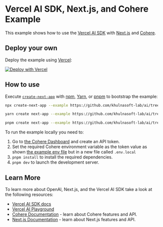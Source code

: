 # Vercel AI SDK, Next.js, and Cohere Example

This example shows how to use the [Vercel AI SDK](https://sdk.vercel.ai/docs) with [Next.js](https://nextjs.org/) and [Cohere](https://docs.cohere.com/docs).

## Deploy your own

Deploy the example using [Vercel](https://vercel.com?utm_source=github&utm_medium=readme&utm_campaign=ai-sdk-example):

[![Deploy with Vercel](https://vercel.com/button)](https://vercel.com/new/clone?repository-url=https%3A%2F%2Fgithub.com%2Fvercel%2Fai%2Ftree%2Fmain%2Fexamples%2Fnext-cohere&env=COHERE_API_KEY&envDescription=Cohere_API_Key&envLink=https://dashboard.cohere.com/api-keys&project-name=vercel-ai-cohere&repository-name=vercel-ai-cohere)

## How to use

Execute [`create-next-app`](https://github.com/vercel/next.js/tree/canary/packages/create-next-app) with [npm](https://docs.npmjs.com/cli/init), [Yarn](https://yarnpkg.com/lang/en/docs/cli/create/), or [pnpm](https://pnpm.io) to bootstrap the example:

```bash
npx create-next-app --example https://github.com/khulnasoft-lab/ai/tree/main/examples/next-cohere next-cohere-app
```

```bash
yarn create next-app --example https://github.com/khulnasoft-lab/ai/tree/main/examples/next-cohere next-cohere-app
```

```bash
pnpm create next-app --example https://github.com/khulnasoft-lab/ai/tree/main/examples/next-cohere next-cohere-app
```

To run the example locally you need to:

1. Go to [the Cohere Dashboard](https://dashboard.cohere.com/) and create an API token.
2. Set the required Cohere environment variable as the token value as shown [the example env file](./.env.local.example) but in a new file called `.env.local`
3. `pnpm install` to install the required dependencies.
4. `pnpm dev` to launch the development server.

## Learn More

To learn more about OpenAI, Next.js, and the Vercel AI SDK take a look at the following resources:

- [Vercel AI SDK docs](https://sdk.vercel.ai/docs)
- [Vercel AI Playground](https://play.vercel.ai)
- [Cohere Documentation](https://docs.cohere.com/docs) - learn about Cohere features and API.
- [Next.js Documentation](https://nextjs.org/docs) - learn about Next.js features and API.
